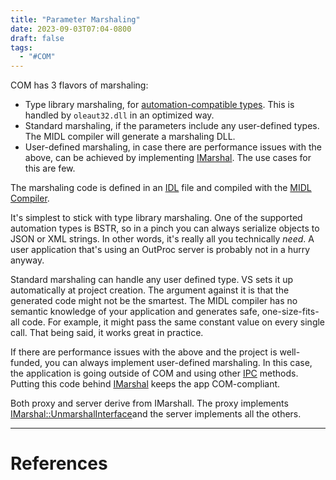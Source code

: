 ```yaml
---
title: "Parameter Marshaling"
date: 2023-09-03T07:04-0800
draft: false
tags: 
  - "#COM"
---
```

COM has 3 flavors of marshaling:
- Type library marshaling, for [automation-compatible types](https://learn.microsoft.com/en-us/openspecs/windows_protocols/ms-oaut/7b5fa59b-d8f6-4a47-9695-630d3c10363e).   This is handled by `oleaut32.dll` in an optimized way.
- Standard marshaling, if the parameters include any user-defined types.  The MIDL compiler will generate a marshaling DLL.
- User-defined marshaling, in case there are performance issues with the above, can be achieved by implementing [IMarshal](https://learn.microsoft.com/en-us/windows/win32/api/objidl/nn-objidl-imarshal).  The use cases for this are few.

The marshaling code is defined in an [IDL](https://learn.microsoft.com/en-us/uwp/midl-3/intro) file and compiled with the [MIDL Compiler](https://learn.microsoft.com/en-us/uwp/midl-3/intro).

It's simplest to stick with type library marshaling.  One of the supported automation types is BSTR, so in a pinch you can always serialize objects to JSON or XML strings.  In other words, it's really all you technically _need_.  A user application that's using an OutProc server is probably not in a hurry anyway.

Standard marshaling can handle any user defined type.  VS sets it up automatically at project creation.  The argument against it is that the generated code might not be the smartest.  The MIDL compiler has no semantic knowledge of your application and generates safe, one-size-fits-all code.  For example, it might pass the same constant value on every single call.  That being said, it works great in practice.  

If there are performance issues with the above and the project is well-funded, you can always implement user-defined marshaling.  In this case, the application is going outside of COM and using other [IPC](https://learn.microsoft.com/en-us/windows/win32/ipc/interprocess-communications) methods.  Putting this code behind [IMarshal](https://learn.microsoft.com/en-us/windows/win32/api/objidl/nn-objidl-imarshal) keeps the app COM-compliant.

Both proxy and server derive from IMarshall.  The proxy implements [IMarshal::UnmarshalInterface](https://learn.microsoft.com/en-us/windows/win32/api/objidlbase/nf-objidlbase-imarshal-unmarshalinterface)and the server implements all the others.

---
# References
